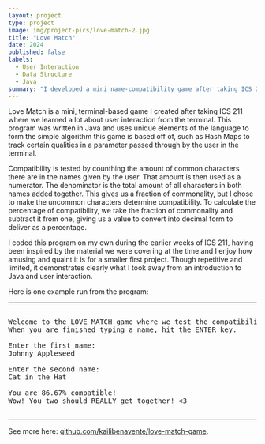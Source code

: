 ```yaml
---
layout: project
type: project
image: img/project-pics/love-match-2.jpg
title: "Love Match"
date: 2024
published: false
labels:
  - User Interaction
  - Data Structure
  - Java
summary: "I developed a mini name-compatibility game after taking ICS 211."
---
```


Love Match is a mini, terminal-based game I created after taking ICS 211 where we learned a lot about user interaction from the terminal. This program was written in Java and uses unique elements of the language to form the simple algorithm this game is based off of, such as Hash Maps to track certain qualities in a parameter passed through by the user in the terminal. 

Compatibility is tested by counthing the amount of common characters there are in the names given by the user. That amount is then used as a numerator. The denominator is the total amount of all characters in both names added together. This gives us a fraction of commonality, but I chose to make the uncommon characters determine compatibility. To calculate the percentage of compatibility, we take the fraction of commonality and subtract it from one, giving us a value to convert into decimal form to deliver as a percentage. 

I coded this program on my own during the earlier weeks of ICS 211, having been inspired by the material we were covering at the time and I enjoy how amusing and quaint it is for a smaller first project. Though repetitive and limited, it demonstrates clearly what I took away from an introduction to Java and user interaction.

Here is one example run from the program:

<hr>

<pre>

Welcome to the LOVE MATCH game where we test the compatibility of two given names!
When you are finished typing a name, hit the ENTER key.

Enter the first name: 
Johnny Appleseed

Enter the second name: 
Cat in the Hat

You are 86.67% compatible!
Wow! You two should REALLY get together! <3

</pre>

<hr>

See more here: [github.com/kailibenavente/love-match-game](https://github.com/kailibenavente/love-match-game).
